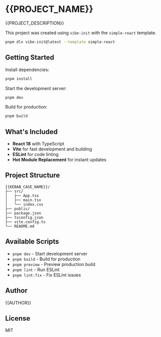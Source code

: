 # {{PROJECT_NAME}}

{{PROJECT_DESCRIPTION}}

This project was created using `vibe-init` with the `simple-react` template.

```sh
pnpm dlx vibe-init@latest --template simple-react
```

## Getting Started

Install dependencies:

```bash
pnpm install
```

Start the development server:

```bash
pnpm dev
```

Build for production:

```bash
pnpm build
```

## What's Included

- **React 18** with TypeScript
- **Vite** for fast development and building
- **ESLint** for code linting
- **Hot Module Replacement** for instant updates

## Project Structure

```
{{KEBAB_CASE_NAME}}/
├── src/
│   ├── App.tsx
│   ├── main.tsx
│   └── index.css
├── public/
├── package.json
├── tsconfig.json
├── vite.config.ts
└── README.md
```

## Available Scripts

- `pnpm dev` - Start development server
- `pnpm build` - Build for production
- `pnpm preview` - Preview production build
- `pnpm lint` - Run ESLint
- `pnpm lint:fix` - Fix ESLint issues

## Author

{{AUTHOR}}

## License

MIT